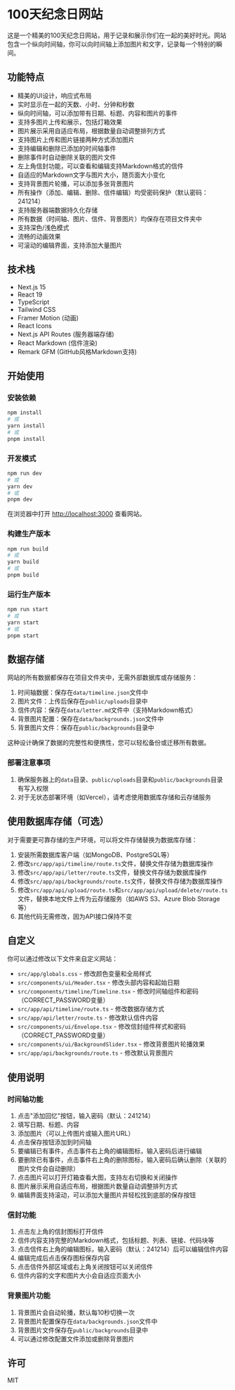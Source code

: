 # 100天纪念日网站

这是一个精美的100天纪念日网站，用于记录和展示你们在一起的美好时光。网站包含一个纵向时间轴，你可以向时间轴上添加图片和文字，记录每一个特别的瞬间。

## 功能特点

- 精美的UI设计，响应式布局
- 实时显示在一起的天数、小时、分钟和秒数
- 纵向时间轴，可以添加带有日期、标题、内容和图片的事件
- 支持多图片上传和展示，包括灯箱效果
- 图片展示采用自适应布局，根据数量自动调整排列方式
- 支持图片上传和图片链接两种方式添加图片
- 支持编辑和删除已添加的时间轴事件
- 删除事件时自动删除关联的图片文件
- 左上角信封功能，可以查看和编辑支持Markdown格式的信件
- 自适应的Markdown文字与图片大小，随页面大小变化
- 支持背景图片轮播，可以添加多张背景图片
- 所有操作（添加、编辑、删除、信件编辑）均受密码保护（默认密码：241214）
- 支持服务器端数据持久化存储
- 所有数据（时间轴、图片、信件、背景图片）均保存在项目文件夹中
- 支持深色/浅色模式
- 流畅的动画效果
- 可滚动的编辑界面，支持添加大量图片

## 技术栈

- Next.js 15
- React 19
- TypeScript
- Tailwind CSS
- Framer Motion (动画)
- React Icons
- Next.js API Routes (服务器端存储)
- React Markdown (信件渲染)
- Remark GFM (GitHub风格Markdown支持)

## 开始使用

### 安装依赖

```bash
npm install
# 或
yarn install
# 或
pnpm install
```

### 开发模式

```bash
npm run dev
# 或
yarn dev
# 或
pnpm dev
```

在浏览器中打开 [http://localhost:3000](http://localhost:3000) 查看网站。

### 构建生产版本

```bash
npm run build
# 或
yarn build
# 或
pnpm build
```

### 运行生产版本

```bash
npm run start
# 或
yarn start
# 或
pnpm start
```

## 数据存储

网站的所有数据都保存在项目文件夹中，无需外部数据库或存储服务：

1. 时间轴数据：保存在`data/timeline.json`文件中
2. 图片文件：上传后保存在`public/uploads`目录中
3. 信件内容：保存在`data/letter.md`文件中（支持Markdown格式）
4. 背景图片配置：保存在`data/backgrounds.json`文件中
5. 背景图片文件：保存在`public/backgrounds`目录中

这种设计确保了数据的完整性和便携性，您可以轻松备份或迁移所有数据。

### 部署注意事项

1. 确保服务器上的`data`目录、`public/uploads`目录和`public/backgrounds`目录有写入权限
2. 对于无状态部署环境（如Vercel），请考虑使用数据库存储和云存储服务

## 使用数据库存储（可选）

对于需要更可靠存储的生产环境，可以将文件存储替换为数据库存储：

1. 安装所需数据库客户端（如MongoDB、PostgreSQL等）
2. 修改`src/app/api/timeline/route.ts`文件，替换文件存储为数据库操作
3. 修改`src/app/api/letter/route.ts`文件，替换文件存储为数据库操作
4. 修改`src/app/api/backgrounds/route.ts`文件，替换文件存储为数据库操作
5. 修改`src/app/api/upload/route.ts`和`src/app/api/upload/delete/route.ts`文件，替换本地文件上传为云存储服务（如AWS S3、Azure Blob Storage等）
6. 其他代码无需修改，因为API接口保持不变

## 自定义

你可以通过修改以下文件来自定义网站：

- `src/app/globals.css` - 修改颜色变量和全局样式
- `src/components/ui/Header.tsx` - 修改头部内容和起始日期
- `src/components/timeline/Timeline.tsx` - 修改时间轴组件和密码（CORRECT_PASSWORD变量）
- `src/app/api/timeline/route.ts` - 修改数据存储方式
- `src/app/api/letter/route.ts` - 修改默认信件内容
- `src/components/ui/Envelope.tsx` - 修改信封组件样式和密码（CORRECT_PASSWORD变量）
- `src/components/ui/BackgroundSlider.tsx` - 修改背景图片轮播效果
- `src/app/api/backgrounds/route.ts` - 修改默认背景图片

## 使用说明

### 时间轴功能

1. 点击"添加回忆"按钮，输入密码（默认：241214）
2. 填写日期、标题、内容
3. 添加图片（可以上传图片或输入图片URL）
4. 点击保存按钮添加到时间轴
5. 要编辑已有事件，点击事件右上角的编辑图标，输入密码后进行编辑
6. 要删除已有事件，点击事件右上角的删除图标，输入密码后确认删除（关联的图片文件会自动删除）
7. 点击图片可以打开灯箱查看大图，支持左右切换和关闭操作
8. 图片展示采用自适应布局，根据图片数量自动调整排列方式
9. 编辑界面支持滚动，可以添加大量图片并轻松找到底部的保存按钮

### 信封功能

1. 点击左上角的信封图标打开信件
2. 信件内容支持完整的Markdown格式，包括标题、列表、链接、代码块等
3. 点击信件右上角的编辑图标，输入密码（默认：241214）后可以编辑信件内容
4. 编辑完成后点击保存图标保存内容
5. 点击信件外部区域或右上角关闭按钮可以关闭信件
6. 信件内容的文字和图片大小会自适应页面大小

### 背景图片功能

1. 背景图片会自动轮播，默认每10秒切换一次
2. 背景图片配置保存在`data/backgrounds.json`文件中
3. 背景图片文件保存在`public/backgrounds`目录中
4. 可以通过修改配置文件添加或删除背景图片

## 许可

MIT
